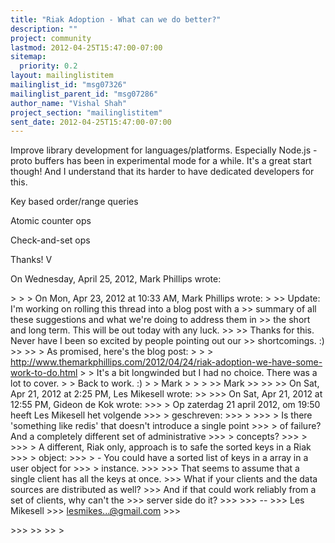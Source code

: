 ```yaml
---
title: "Riak Adoption - What can we do better?"
description: ""
project: community
lastmod: 2012-04-25T15:47:00-07:00
sitemap:
  priority: 0.2
layout: mailinglistitem
mailinglist_id: "msg07326"
mailinglist_parent_id: "msg07286"
author_name: "Vishal Shah"
project_section: "mailinglistitem"
sent_date: 2012-04-25T15:47:00-07:00
---
```



Improve library development for languages/platforms. Especially Node.js -
proto buffers has been in experimental mode for a while. It's a great start
though! And I understand that its harder to have dedicated developers for
this.

Key based order/range queries

Atomic counter ops

Check-and-set ops

Thanks!
V

On Wednesday, April 25, 2012, Mark Phillips wrote:

&gt;
&gt;
&gt; On Mon, Apr 23, 2012 at 10:33 AM, Mark Phillips  wrote:
&gt;
&gt;&gt; Update: I'm working on rolling this thread into a blog post with a
&gt;&gt; summary of all these suggestions and what we're doing to address them in
&gt;&gt; the short and long term. This will be out today with any luck.
&gt;&gt;
&gt;&gt; Thanks for this. Never have I been so excited by people pointing out our
&gt;&gt; shortcomings. :)
&gt;&gt;
&gt;&gt;
&gt; As promised, here's the blog post:
&gt;
&gt;
&gt; http://www.themarkphillips.com/2012/04/24/riak-adoption-we-have-some-work-to-do.html
&gt;
&gt; It's a bit longwinded but I had no choice. There was a lot to cover.
&gt;
&gt; Back to work. :)
&gt;
&gt; Mark
&gt;
&gt;
&gt;
&gt;&gt; Mark
&gt;&gt;
&gt;&gt;
&gt;&gt; On Sat, Apr 21, 2012 at 2:25 PM, Les Mikesell wrote:
&gt;&gt;
&gt;&gt;&gt; On Sat, Apr 21, 2012 at 12:55 PM, Gideon de Kok  wrote:
&gt;&gt;&gt; &gt; Op zaterdag 21 april 2012, om 19:50 heeft Les Mikesell het volgende
&gt;&gt;&gt; &gt; geschreven:
&gt;&gt;&gt; &gt;
&gt;&gt;&gt; &gt; Is there 'something like redis' that doesn't introduce a single point
&gt;&gt;&gt; &gt; of failure? And a completely different set of administrative
&gt;&gt;&gt; &gt; concepts?
&gt;&gt;&gt; &gt;
&gt;&gt;&gt; &gt; A different, Riak only, approach is to safe the sorted keys in a Riak
&gt;&gt;&gt; &gt; object:
&gt;&gt;&gt; &gt; - You could have a sorted list of keys in a array in a user object for
&gt;&gt;&gt; &gt; instance.
&gt;&gt;&gt;
&gt;&gt;&gt; That seems to assume that a single client has all the keys at once.
&gt;&gt;&gt; What if your clients and the data sources are distributed as well?
&gt;&gt;&gt; And if that could work reliably from a set of clients, why can't the
&gt;&gt;&gt; server side do it?
&gt;&gt;&gt;
&gt;&gt;&gt; --
&gt;&gt;&gt; Les Mikesell
&gt;&gt;&gt; lesmikes...@gmail.com
&gt;&gt;&gt;

&gt;&gt;&gt;
&gt;&gt;
&gt;&gt;
&gt;
